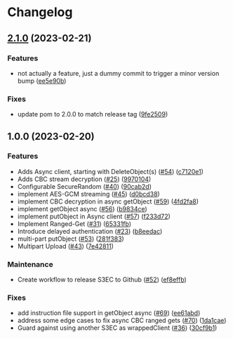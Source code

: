 # Changelog

## [2.1.0](https://github.com/aws/aws-s3-encryption-client-java/compare/v2.0.0...v2.1.0) (2023-02-21)


### Features

* not actually a feature, just a dummy commit to trigger a minor version bump ([ee5e90b](https://github.com/aws/aws-s3-encryption-client-java/commit/ee5e90beb12af80171b68bcbb39182c56b2847ea))


### Fixes

* update pom to 2.0.0 to match release tag ([9fe2509](https://github.com/aws/aws-s3-encryption-client-java/commit/9fe2509eb4c0aff2833b2ccd9bfaff655619cdb3))

## 1.0.0 (2023-02-20)


### Features

* Adds Async client, starting with DeleteObject(s) ([#54](https://github.com/aws/aws-s3-encryption-client-java/issues/54)) ([c7120e1](https://github.com/aws/aws-s3-encryption-client-java/commit/c7120e13931b842da5bdaf0de45f0ec2f4021792))
* Adds CBC stream decryption ([#25](https://github.com/aws/aws-s3-encryption-client-java/issues/25)) ([9970104](https://github.com/aws/aws-s3-encryption-client-java/commit/9970104cba3af9256d81157359ff22f1cb5b00eb))
* Configurable SecureRandom ([#40](https://github.com/aws/aws-s3-encryption-client-java/issues/40)) ([90cab2d](https://github.com/aws/aws-s3-encryption-client-java/commit/90cab2d9c9c6bf9dc9aa61d45e07372e2e386648))
* implement AES-GCM streaming ([#45](https://github.com/aws/aws-s3-encryption-client-java/issues/45)) ([d0bcd38](https://github.com/aws/aws-s3-encryption-client-java/commit/d0bcd38efb589d72f04f2aeae721de4a974718bd))
* implement CBC decryption in async getObject ([#59](https://github.com/aws/aws-s3-encryption-client-java/issues/59)) ([4fd2fa8](https://github.com/aws/aws-s3-encryption-client-java/commit/4fd2fa86d2e5a876293cbf5a15f8c6f01d456515))
* implement getObject async ([#56](https://github.com/aws/aws-s3-encryption-client-java/issues/56)) ([b9834ce](https://github.com/aws/aws-s3-encryption-client-java/commit/b9834ce85225d1392306bc05f4b734fd4fe8b544))
* implement putObject in Async client  ([#57](https://github.com/aws/aws-s3-encryption-client-java/issues/57)) ([f233d72](https://github.com/aws/aws-s3-encryption-client-java/commit/f233d720f324125e3087cbf407b23595fee0d651))
* Implement Ranged-Get ([#31](https://github.com/aws/aws-s3-encryption-client-java/issues/31)) ([65331fb](https://github.com/aws/aws-s3-encryption-client-java/commit/65331fbf96388b1f4149454a07621a828e33fe1d))
* Introduce delayed authentication ([#23](https://github.com/aws/aws-s3-encryption-client-java/issues/23)) ([b8eedac](https://github.com/aws/aws-s3-encryption-client-java/commit/b8eedacc3b7ffeac27aba5bc02fc79628e847e30))
* multi-part putObject ([#53](https://github.com/aws/aws-s3-encryption-client-java/issues/53)) ([281f383](https://github.com/aws/aws-s3-encryption-client-java/commit/281f383eda7f1352cac5fd4003474e295ba8aa32))
* Multipart Upload ([#43](https://github.com/aws/aws-s3-encryption-client-java/issues/43)) ([7e42811](https://github.com/aws/aws-s3-encryption-client-java/commit/7e428113b654a621bda0c5819647889627450028))


### Maintenance

* Create workflow to release S3EC to Github ([#52](https://github.com/aws/aws-s3-encryption-client-java/issues/52)) ([ef8effb](https://github.com/aws/aws-s3-encryption-client-java/commit/ef8effb4a1d5c2201fe5272f0f6191b0b3a71a8e))


### Fixes

* add instruction file support in getObject async ([#69](https://github.com/aws/aws-s3-encryption-client-java/issues/69)) ([ee61abd](https://github.com/aws/aws-s3-encryption-client-java/commit/ee61abddfa6422aa130ee4f681a604bd531b0f12))
* address some edge cases to fix async CBC ranged gets ([#70](https://github.com/aws/aws-s3-encryption-client-java/issues/70)) ([1da1cae](https://github.com/aws/aws-s3-encryption-client-java/commit/1da1caeee96e1abaae106942bbbae94169ccf19e))
* Guard against using another S3EC as wrappedClient ([#36](https://github.com/aws/aws-s3-encryption-client-java/issues/36)) ([30cf9b1](https://github.com/aws/aws-s3-encryption-client-java/commit/30cf9b15c43dd0b59e9cc1ff83729ec8c797c1d1))
